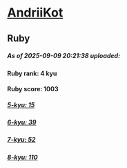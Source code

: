 # [AndriiKot](https://www.codewars.com/users/AndriiKot) 
## Ruby

##### As of 2025-09-09 20:21:38 uploaded:

#### Ruby rank: 4 kyu

#### Ruby score: 1003

##### [5-kyu: 15](https://github.com/AndriiKot/Ruby__CodeWars/tree/main/kyu-5)

##### [6-kyu: 39](https://github.com/AndriiKot/Ruby__CodeWars/tree/main/kyu-6)

##### [7-kyu: 52](https://github.com/AndriiKot/Ruby__CodeWars/tree/main/kyu-7)

##### [8-kyu: 110](https://github.com/AndriiKot/Ruby__CodeWars/tree/main/kyu-8)

